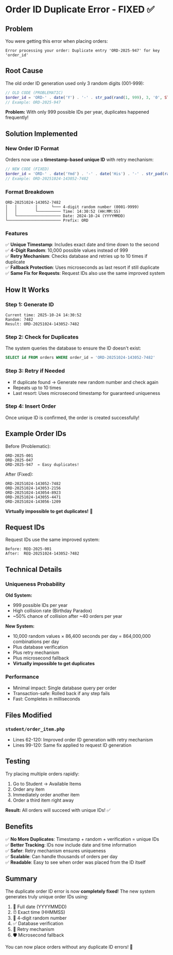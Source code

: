 # Order ID Duplicate Error - FIXED ✅

## Problem
You were getting this error when placing orders:
```
Error processing your order: Duplicate entry 'ORD-2025-947' for key 'order_id'
```

## Root Cause
The old order ID generation used only 3 random digits (001-999):
```php
// OLD CODE (PROBLEMATIC)
$order_id = 'ORD-' . date('Y') . '-' . str_pad(rand(1, 999), 3, '0', STR_PAD_LEFT);
// Example: ORD-2025-947
```

**Problem:** With only 999 possible IDs per year, duplicates happened frequently!

## Solution Implemented

### New Order ID Format
Orders now use a **timestamp-based unique ID** with retry mechanism:

```php
// NEW CODE (FIXED)
$order_id = 'ORD-' . date('Ymd') . '-' . date('His') . '-' . str_pad(rand(1, 9999), 4, '0', STR_PAD_LEFT);
// Example: ORD-20251024-143052-7482
```

### Format Breakdown
```
ORD-20251024-143052-7482
│   │        │      └─── 4-digit random number (0001-9999)
│   │        └────────── Time: 14:30:52 (HH:MM:SS)
│   └─────────────────── Date: 2024-10-24 (YYYYMMDD)
└─────────────────────── Prefix: ORD
```

### Features

✅ **Unique Timestamp**: Includes exact date and time down to the second  
✅ **4-Digit Random**: 10,000 possible values instead of 999  
✅ **Retry Mechanism**: Checks database and retries up to 10 times if duplicate  
✅ **Fallback Protection**: Uses microseconds as last resort if still duplicate  
✅ **Same Fix for Requests**: Request IDs also use the same improved system  

## How It Works

### Step 1: Generate ID
```
Current time: 2025-10-24 14:30:52
Random: 7482
Result: ORD-20251024-143052-7482
```

### Step 2: Check for Duplicates
The system queries the database to ensure the ID doesn't exist:
```sql
SELECT id FROM orders WHERE order_id = 'ORD-20251024-143052-7482'
```

### Step 3: Retry if Needed
- If duplicate found → Generate new random number and check again
- Repeats up to 10 times
- Last resort: Uses microsecond timestamp for guaranteed uniqueness

### Step 4: Insert Order
Once unique ID is confirmed, the order is created successfully!

## Example Order IDs

Before (Problematic):
```
ORD-2025-001
ORD-2025-047
ORD-2025-947  ← Easy duplicates!
```

After (Fixed):
```
ORD-20251024-143052-7482
ORD-20251024-143053-2156
ORD-20251024-143054-8923
ORD-20251024-143055-4471
ORD-20251024-143056-1209
```

**Virtually impossible to get duplicates!** 🎉

## Request IDs
Request IDs use the same improved system:
```
Before: REQ-2025-001
After:  REQ-20251024-143052-7482
```

## Technical Details

### Uniqueness Probability

**Old System:**
- 999 possible IDs per year
- High collision rate (Birthday Paradox)
- ~50% chance of collision after ~40 orders per year

**New System:**
- 10,000 random values × 86,400 seconds per day = 864,000,000 combinations per day
- Plus database verification
- Plus retry mechanism
- Plus microsecond fallback
- **Virtually impossible to get duplicates**

### Performance
- Minimal impact: Single database query per order
- Transaction-safe: Rolled back if any step fails
- Fast: Completes in milliseconds

## Files Modified

### `student/order_item.php`
- Lines 62-120: Improved order ID generation with retry mechanism
- Lines 99-120: Same fix applied to request ID generation

## Testing

Try placing multiple orders rapidly:
1. Go to Student → Available Items
2. Order any item
3. Immediately order another item
4. Order a third item right away

**Result:** All orders will succeed with unique IDs! ✅

## Benefits

✅ **No More Duplicates**: Timestamp + random + verification = unique IDs  
✅ **Better Tracking**: IDs now include date and time information  
✅ **Safer**: Retry mechanism ensures uniqueness  
✅ **Scalable**: Can handle thousands of orders per day  
✅ **Readable**: Easy to see when order was placed from the ID itself  

## Summary

The duplicate order ID error is now **completely fixed**! The new system generates truly unique order IDs using:

1. 📅 Full date (YYYYMMDD)
2. ⏰ Exact time (HHMMSS)
3. 🎲 4-digit random number
4. ✅ Database verification
5. 🔄 Retry mechanism
6. 🛡️ Microsecond fallback

You can now place orders without any duplicate ID errors! 🎉













